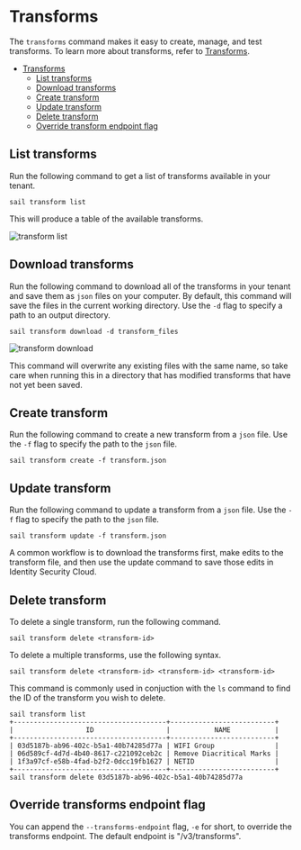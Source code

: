 # Transforms

The `transforms` command makes it easy to create, manage, and test transforms. To learn more about transforms, refer to [Transforms](https://developer.sailpoint.com/docs/extensibility/transforms).

- [Transforms](#transforms)
  - [List transforms](#list-transforms)
  - [Download transforms](#download-transforms)
  - [Create transform](#create-transform)
  - [Update transform](#update-transform)
  - [Delete transform](#delete-transform)
  - [Override transform endpoint flag](#override-transforms-endpoint-flag)

## List transforms

Run the following command to get a list of transforms available in your tenant.

```shell
sail transform list
```

This will produce a table of the available transforms.

<img src="./../../assets/img/vhs/transform/transform-list.gif" alt="transform list">

## Download transforms

Run the following command to download all of the transforms in your tenant and save them as `json` files on your computer. By default, this command will save the files in the current working directory. Use the `-d` flag to specify a path to an output directory.

```shell
sail transform download -d transform_files
```

<img src="./../../assets/img/vhs/transform/transform-download.gif" alt="transform download">

This command will overwrite any existing files with the same name, so take care when running this in a directory that has modified transforms that have not yet been saved.

## Create transform

Run the following command to create a new transform from a `json` file. Use the `-f` flag to specify the path to the `json` file.

```shell
sail transform create -f transform.json
```

## Update transform

Run the following command to update a transform from a `json` file. Use the `-f` flag to specify the path to the `json` file.

```shell
sail transform update -f transform.json
```

A common workflow is to download the transforms first, make edits to the transform file, and then use the update command to save those edits in Identity Security Cloud.

## Delete transform

To delete a single transform, run the following command.

```shell
sail transform delete <transform-id>
```

To delete a multiple transforms, use the following syntax.

```shell
sail transform delete <transform-id> <transform-id> <transform-id>
```

This command is commonly used in conjuction with the `ls` command to find the ID of the transform you wish to delete.

```shell
sail transform list
+--------------------------------------+--------------------------+
|                  ID                  |           NAME           |
+--------------------------------------+--------------------------+
| 03d5187b-ab96-402c-b5a1-40b74285d77a | WIFI Group               |
| 06d589cf-4d7d-4b40-8617-c221092ceb2c | Remove Diacritical Marks |
| 1f3a97cf-e58b-4fad-b2f2-0dcc19fb1627 | NETID                    |
+--------------------------------------+--------------------------+
sail transform delete 03d5187b-ab96-402c-b5a1-40b74285d77a
```
## Override transforms endpoint flag

You can append the `--transforms-endpoint` flag, `-e` for short, to override the transforms endpoint. The default endpoint is "/v3/transforms". 



